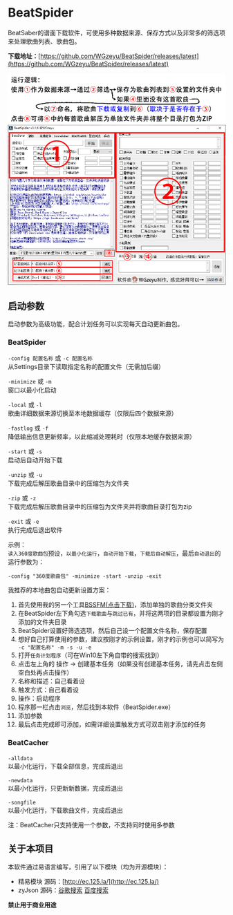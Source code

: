 # BeatSpider
BeatSaber的谱面下载软件，可使用多种数据来源、保存方式以及非常多的筛选项来处理歌曲列表、歌曲包。  
  
**下载地址：**[https://github.com/WGzeyu/BeatSpider/releases/latest](https://github.com/WGzeyu/BeatSpider/releases/latest)

![](BeatSpider.png)

## 启动参数
启动参数为高级功能，配合计划任务可以实现每天自动更新曲包。

### BeatSpider
`-config 配置名称` 或 `-c 配置名称`   
从Settings目录下读取指定名称的配置文件（无需加后缀）

`-minimize` 或 `-m`  
窗口以最小化启动

`-local` 或 `-l`  
歌曲详细数据来源切换至本地数据缓存（仅限后四个数据来源）

`-fastlog` 或 `-f`  
降低输出信息更新频率，以此缩减处理耗时（仅限本地缓存数据来源）

`-start` 或 `-s`   
启动后自动开始下载

`-unzip` 或 `-u`  
下载完成后解压歌曲目录中的压缩包为文件夹

`-zip` 或 `-z`   
下载完成后解压歌曲目录中的压缩包为文件夹并将歌曲目录打包为zip

`-exit` 或 `-e`   
执行完成后退出软件

示例：  
`读入360度歌曲包`预设，`以最小化运行`，`自动开始下载`，`下载后自动解压`，最后`自动退出`的运行参数为：
```
-config "360度歌曲包" -minimize -start -unzip -exit
```
我推荐的本地曲包自动更新设置方案：  
1. 首先使用我的另一个工具[BSSFM(点击下载)](https://github.com/WGzeyu/Beat-Saber-Song-Folder-Manager/releases/latest)，添加单独的歌曲分类文件夹  
2. 在BeatSpider左下角勾选`下载歌曲`与`跳过已有`，并将这两项的目录都设置为刚才添加的文件夹目录  
3. BeatSpider设置好筛选选项，然后自己设一个配置文件名称，保存配置  
4. 想好自己打算使用的参数，建议按刚才的示例设置，刚才的示例也可以简写为 `-c "配置名称" -m -s -u -e`  
5. 打开`任务计划程序`（可在Win10左下角自带的搜索找到）  
6. 点击左上角的 操作 → 创建基本任务（如果没有创建基本任务，请先点击左侧空白处再点击操作）  
7. 名称和描述：自己看着设  
8. 触发方式：自己看着设  
9. 操作：启动程序  
10. 程序那一栏点击`浏览`，然后找到本软件（BeatSpider.exe）  
11. 添加参数
12. 最后点击完成即可添加，如需详细设置触发方式可双击刚才添加的任务  

### BeatCacher
`-alldata`  
以最小化运行，下载全部信息，完成后退出

`-newdata`  
以最小化运行，只更新新数据，完成后退出

`-songfile`  
以最小化运行，下载歌曲文件，完成后退出

注：BeatCacher只支持使用一个参数，不支持同时使用多参数

## 关于本项目
本软件通过易语言编写，引用了以下模块（均为开源模块）：  
* 精易模块 源码：[http://ec.125.la/](http://ec.125.la/)
* zyJson 源码：[谷歌搜索](https://www.google.com/search?q=%E6%98%93%E8%AF%AD%E8%A8%80+zyjson&nfpr=1) [百度搜索](https://www.baidu.com/s?wd=%E6%98%93%E8%AF%AD%E8%A8%80%20zyjson)

**禁止用于商业用途**
